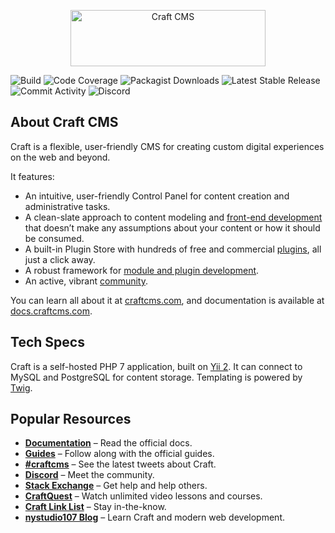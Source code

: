 <p align="center"><a href="https://craftcms.com/" rel="noopener" target="_blank"><img width="312" height="90" src="https://craftcms.com/craftcms.svg" alt="Craft CMS"></a></p>

![Build](https://img.shields.io/travis/com/craftcms/cms/feature/tests.svg?label=Build&link=https://travis-ci.com/craftcms/cms&link=https://travis-ci.com/craftcms/cms)
![Code Coverage](https://img.shields.io/codecov/c/github/craftcms/cms/feature/tests.svg?label=Code%20Coverage&link=https://codecov.io/gh/craftcms/cms)
![Packagist Downloads](https://img.shields.io/packagist/dt/craftcms/cms.svg?label=Packagist%20Downloads&link=https://packagist.org/packages/craftcms/cms)
![Latest Stable Release](https://img.shields.io/github/tag/craftcms/cms.svg?label=Latest%20Stable%20Release&link=https://github.com/craftcms/cms/releases)
![Commit Activity](https://img.shields.io/github/commit-activity/m/craftcms/cms.svg?label=Commit%20Activity&link=https://github.com/craftcms/cms/commits/develop)
![Discord](https://img.shields.io/discord/456442477667418113.svg?label=Discord&link=https://craftcms.com/discord)

## About Craft CMS

Craft is a flexible, user-friendly CMS for creating custom digital experiences on the web and beyond.

It features:

- An intuitive, user-friendly Control Panel for content creation and administrative tasks.
- A clean-slate approach to content modeling and [front-end development](https://docs.craftcms.com/v3/dev/) that doesn’t make any assumptions about your content or how it should be consumed.
- A built-in Plugin Store with hundreds of free and commercial [plugins](https://plugins.craftcms.com/), all just a click away.
- A robust framework for [module and plugin development](https://docs.craftcms.com/v3/extend/).
- An active, vibrant [community](https://craftcms.com/community).

You can learn all about it at [craftcms.com](https://craftcms.com), and documentation is available at [docs.craftcms.com](https://docs.craftcms.com/v3/).

## Tech Specs

Craft is a self-hosted PHP 7 application, built on [Yii 2](https://www.yiiframework.com/). It can connect to MySQL and PostgreSQL for content storage. Templating is powered by [Twig](https://twig.symfony.com).

## Popular Resources

- **[Documentation](http://docs.craftcms.com/v3/)** – Read the official docs.
- **[Guides](https://craftcms.com/guides)** – Follow along with the official guides.
- **[#craftcms](https://twitter.com/hashtag/craftcms)** – See the latest tweets about Craft.
- **[Discord](https://craftcms.com/discord)** – Meet the community.
- **[Stack Exchange](http://craftcms.stackexchange.com/)** – Get help and help others.
- **[CraftQuest](https://craftquest.io/)** – Watch unlimited video lessons and courses.
- **[Craft Link List](http://craftlinklist.com/)** – Stay in-the-know.
- **[nystudio107 Blog](https://nystudio107.com/blog)** – Learn Craft and modern web development.
